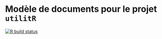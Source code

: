 # Modèle de documents pour le projet `utilitR`

<!-- badges: start -->
[![R build status](https://github.com/InseeFrLab/utilitr-template/workflows/R-CMD-check/badge.svg)](https://github.com/InseeFrLab/utilitr-template/actions)
<!-- badges: end -->

